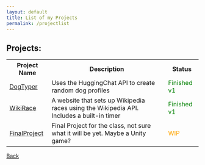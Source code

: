 ```yaml
---
layout: default
title: List of my Projects
permalink: /projectlist
---
```

## Projects:
<table>
  <tr>
    <th>Project Name</th>
    <th>Description</th>
    <th>Status</th>
  </tr>
  <tr>
    <td><a href='https://github.com/chrisgitn/DogTyper' target='_blank' >DogTyper</a></td>
    <td>Uses the HuggingChat API to create random dog profiles</td>
    <td><span style="color:green;">Finished v1</span></td>
  </tr>
  <tr>
    <td><a href='https://github.com/chrisgitn/WikiRace' target='_blank' >WikiRace</a></td>
    <td>A website that sets up Wikipedia races using the Wikipedia API. Includes a built-in timer</td>
    <td><span style="color:green;">Finished v1</span></td>
  </tr>
  <tr>
    <td><a href='https://github.com/chrisgitn/FinalProject' target='_blank' >FinalProject</a></td>
    <td>Final Project for the class, not sure what it will be yet. Maybe a Unity game?</td>
    <td><span style="color:orange;">WIP</span></td>
  </tr>
</table>


[Back](https://chrisgitn.github.io/)
